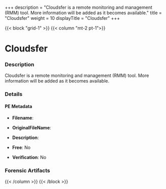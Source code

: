 +++
description = "Cloudsfer is a remote monitoring and management (RMM) tool. More information will be added as it becomes available."
title = "Cloudsfer"
weight = 10
displayTitle = "Cloudsfer"
+++


{{< block "grid-1" >}}
{{< column "mt-2 pt-1">}}

# Cloudsfer


### Description

Cloudsfer is a remote monitoring and management (RMM) tool. More information will be added as it becomes available.




### Details


#### PE Metadata
- **Filename**: 
- **OriginalFileName**: 
- **Description**: 


- **Free**: No

- **Verification**: No





### Forensic Artifacts










{{< /column >}}
{{< /block >}}
